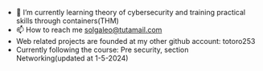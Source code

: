 - 🌱 I’m currently learning theory of cybersecurity and training practical skills through containers(THM)
- 📫 How to reach me solgaleo@tutamail.com
- Web related projects are founded at my other github account: totoro253
- Currently following the course: Pre security, section Networking(updated at 1-5-2024)
<!---
seneca709/seneca709 is a ✨ special ✨ repository because its `README.md` (this file) appears on your GitHub profile.
You can click the Preview link to take a look at your changes.
--->
